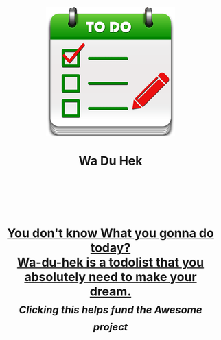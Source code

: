<div align="center">
	<img src="Media/Logo.png" alt="Wa du hek">
<h1 algin="center"> Wa Du Hek <h1>
<br>
	<br>
	<p>
		<a href="https://drive.google.com/file/d/1rEJ8W8VbHTeD0YFCUa5E60ky49gCSR_7/view?usp=sharing">
			<b>You don't know What you gonna do today?</b>
			<br>
			Wa-du-hek is a todolist that you absolutely need to make your dream.
			<br>
		</a>
		<sub><i>Clicking this helps fund the Awesome project</i></sub>
	</p>
	<br>
	<br>
	<br>
</div>
